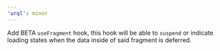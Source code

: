 ```yaml
---
'urql': minor
---
```


Add BETA `useFragment` hook, this hook will be able to `suspend` or indicate loading states when the data inside of said fragment is deferred.
